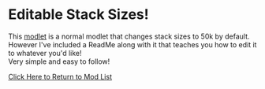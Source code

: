# Editable Stack Sizes!
This [modlet](https://drive.google.com/file/d/1mkGsMvURZ5YWi78q9ACwDX3aAH5QFVfK/view?usp=sharing) is a normal modlet that changes stack sizes to 50k by default.   
However I've included a ReadMe along with it that teaches you how to edit it to whatever you'd like!    
Very simple and easy to follow!


[Click Here to Return to Mod List](../../main/README.md)